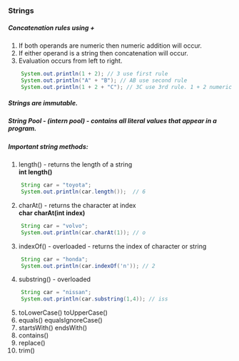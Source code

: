 ### Strings

##### Concatenation rules using +

1. If both operands are numeric then numeric addition will occur.
1. If either operand is a string then concatenation will occur.
1. Evaluation occurs from left to right.

```java
    System.out.println(1 + 2); // 3 use first rule
    System.out.println("A" + "B"); // AB use second rule
    System.out.println(1 + 2 + "C"); // 3C use 3rd rule. 1 + 2 numeric add to 3 then evaluate "C" using rule 2 
```

##### Strings are immutable.
##### String Pool - (intern pool) - contains all literal values that appear in a program.
##### Important string methods:

1. length() - returns the length of a string  
**int length()**
```java
    String car = "toyota";
    System.out.println(car.length());  // 6
```    
2. charAt() - returns the character at index  
**char charAt(int index)**
```java
    String car = "volvo";
    System.out.println(car.charAt(1)); // o
```    
3. indexOf() - overloaded - returns the index of character or string
```java
    String car = "honda";
    System.out.println(car.indexOf('n')); // 2
```    
4. substring() - overloaded
```java
    String car = "nissan";
    System.out.println(car.substring(1,4)); // iss 
```    
5. toLowerCase() toUpperCase()
6. equals() equalsIgnoreCase()
7. startsWith() endsWith()
1. contains()
1. replace()
1. trim()
